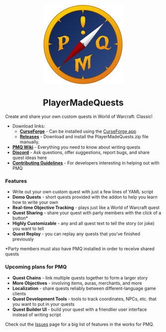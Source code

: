 <div align="center">
  <img src="assets/pmq_logo_dark_256.png" />
</div>

<h1 align="center">PlayerMadeQuests</h1>

Create and share your own custom quests in World of Warcraft: Classic!

* Download links:
  * [**CurseForge**](https://www.curseforge.com/wow/addons/pmq) - Can be installed using the [CurseForge app](https://curseforge.overwolf.com/)
  * [**Releases**](https://github.com/runeberry/PlayerMadeQuests/releases) - Download and install the PlayerMadeQuests.zip file manually.
* [**PMQ Wiki**](https://pmq.runeberry.com) - Everything you need to know about writing quests
* [**Discord**](https://discord.gg/U9cDAQg) - Ask questions, offer suggestions, report bugs, and share quest ideas here
* [**Contributing Guidelines**](CONTRIBUTING.md) - For developers interesting in helping out with PMQ

### Features

* Write out your own custom quest with just a few lines of YAML script
* **Demo Quests** - short quests provided with the addon to help you learn how to write your own
* **Real-time Objective Tracking** - plays just like a World of Warcraft quest
* **Quest Sharing** - share your quest with party members with the click of a button*
* **Highly Customizable** - any and all quest text to tell the story (or joke) you want to tell
* **Quest Replay** - you can replay any quests that you've finished previously

*Party members must also have PMQ installed in order to receive shared quests

### Upcoming plans for PMQ

* **Quest Chains** - link multiple quests together to form a larger story
* **More Objectives** - involving items, auras, merchants, and more
* **Localization** - share quests reliably between different-language game clients
* **Quest Development Tools** - tools to track coordinates, NPCs, etc. that you want to put in your quests
* **Quest Builder UI** - build your quest with a friendlier user interface instead of writing script

Check out the [Issues](https://github.com/runeberry/PlayerMadeQuests/issues) page for a big list of features in the works for PMQ.